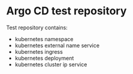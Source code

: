 # Argo CD test repository
Test repository contains:
* kubernetes namespace
* kubernetes external name service
* kubernetes ingress
* kubernetes deployment
* kubernetes cluster ip service
